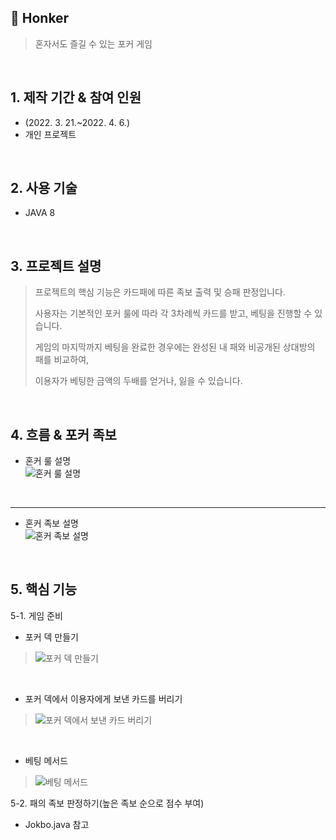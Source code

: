 ## :pushpin: Honker
>혼자서도 즐길 수 있는 포커 게임
</br>

## 1. 제작 기간 & 참여 인원
- (2022. 3. 21.~2022. 4. 6.)
- 개인 프로젝트
</br>

## 2. 사용 기술
- JAVA 8
</br>

## 3. 프로젝트 설명
>프로젝트의 핵심 기능은 카드패에 따른 족보 출력 및 승패 판정입니다.
>
>사용자는 기본적인 포커 룰에 따라 각 3차례씩 카드를 받고, 베팅을 진행할 수 있습니다.
>
>게임의 마지막까지 베팅을 완료한 경우에는 완성된 내 패와 비공개된 상대방의 패를 비교하여,
>
>이용자가 베팅한 금액의 두배를 얻거나, 잃을 수 있습니다.
</br>

## 4. 흐름 & 포커 족보
- 혼커 룰 설명</br>
![혼커 룰 설명](https://user-images.githubusercontent.com/101616249/180952851-0359a687-8c05-4520-9676-ceb60aad71b6.PNG)
</br>

---

- 혼커 족보 설명</br>
![혼커 족보 설명](https://user-images.githubusercontent.com/101616249/180952863-ad257483-982c-406a-b622-3b8e611c3981.PNG)
</br>

## 5. 핵심 기능

5-1. 게임 준비
- 포커 덱 만들기
>![포커 덱 만들기](https://user-images.githubusercontent.com/101616249/180955008-a68a9a98-e7b4-468f-917b-1d9d70c5c4ac.PNG)
</br>

- 포커 덱에서 이용자에게 보낸 카드를 버리기
>![포커 덱에서 보낸 카드 버리기](https://user-images.githubusercontent.com/101616249/180955152-1f80c653-1573-4013-b893-daeac83a0d4e.PNG)
</br>

- 베팅 메서드
>![베팅 메서드](https://user-images.githubusercontent.com/101616249/180955209-738ea73e-d443-468e-8b1f-d5621c78c089.PNG)

5-2. 패의 족보 판정하기(높은 족보 순으로 점수 부여)
- Jokbo.java 참고



